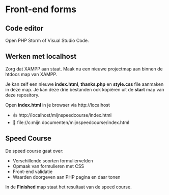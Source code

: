 # Front-end forms

## Code editor

Open PHP Storm of Visual Studio Code. 

## Werken met localhost

Zorg dat XAMPP aan staat. Maak nu een nieuwe projectmap aan binnen de htdocs map van XAMPP.

Je kan zelf een nieuwe **index.html**, **thanks.php** en **style.css** file aanmaken in deze map. Je kan deze drie bestanden ook kopiëren uit de **start** map van deze repository.

Open **index.html** in je browser via http://localhost

- 👍  http://localhost/mijnspeedcourse/index.html 
- 🚫  file://c:mijn documenten/mijnspeedcourse/index.html

## Speed Course

De speed course gaat over:

- Verschillende soorten formuliervelden
- Opmaak van formulieren met CSS
- Front-end validatie
- Waarden doorgeven aan PHP pagina en daar tonen

In de **Finished** map staat het resultaat van de speed course.
